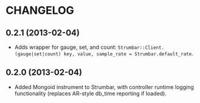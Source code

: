 # CHANGELOG

## 0.2.1 (2013-02-04)

* Adds wrapper for gauge, set, and count: `Strumbar::Client.(gauge|set|count) key, value, sample_rate = Strumbar.default_rate`.

## 0.2.0 (2013-02-04)

* Added Mongoid instrument to Strumbar, with controller runtime logging functionality (replaces AR-style db_time reporting if loaded).
